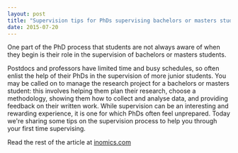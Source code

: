 ```yaml
---
layout: post
title: "Supervision tips for PhDs supervising bachelors or masters students for the first time"
date: 2015-07-20
---
```

One part of the PhD process that students are not always aware of when they begin is their role in the supervision of bachelors or masters students.

Postdocs and professors have limited time and busy schedules, so often enlist the help of their PhDs in the supervision of more junior students. You may be called on to manage the research project for a bachelors or masters student: this involves helping them plan their research, choose a methodology, showing them how to collect and analyse data, and providing feedback on their written work. While supervision can be an interesting and rewarding experience, it is one for which PhDs often feel unprepared. Today we're sharing some tips on the supervision process to help you through your first time supervising.

Read the rest of the article at [inomics.com](https://inomics.com/supervision-tips-phds-supervising-bachelors-or-masters-students-first-time)
